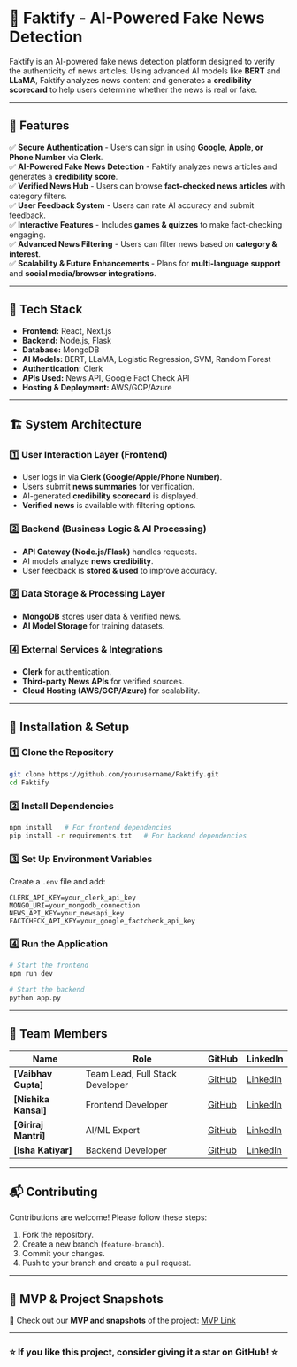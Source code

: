# 📢 Faktify - AI-Powered Fake News Detection

Faktify is an AI-powered fake news detection platform designed to verify the authenticity of news articles. Using advanced AI models like **BERT** and **LLaMA**, Faktify analyzes news content and generates a **credibility scorecard** to help users determine whether the news is real or fake. 

---

## 🚀 Features

✅ **Secure Authentication** - Users can sign in using **Google, Apple, or Phone Number** via **Clerk**.  
✅ **AI-Powered Fake News Detection** - Faktify analyzes news articles and generates a **credibility score**.  
✅ **Verified News Hub** - Users can browse **fact-checked news articles** with category filters.  
✅ **User Feedback System** - Users can rate AI accuracy and submit feedback.  
✅ **Interactive Features** - Includes **games & quizzes** to make fact-checking engaging.  
✅ **Advanced News Filtering** - Users can filter news based on **category & interest**.  
✅ **Scalability & Future Enhancements** - Plans for **multi-language support** and **social media/browser integrations**.

---

## 🔧 Tech Stack

- **Frontend:** React, Next.js
- **Backend:** Node.js, Flask
- **Database:** MongoDB
- **AI Models:** BERT, LLaMA, Logistic Regression, SVM, Random Forest
- **Authentication:** Clerk
- **APIs Used:** News API, Google Fact Check API
- **Hosting & Deployment:** AWS/GCP/Azure

---

## 🏗️ System Architecture

### **1️⃣ User Interaction Layer (Frontend)**
- User logs in via **Clerk (Google/Apple/Phone Number)**.
- Users submit **news summaries** for verification.
- AI-generated **credibility scorecard** is displayed.
- **Verified news** is available with filtering options.

### **2️⃣ Backend (Business Logic & AI Processing)**
- **API Gateway (Node.js/Flask)** handles requests.
- AI models analyze **news credibility**.
- User feedback is **stored & used** to improve accuracy.

### **3️⃣ Data Storage & Processing Layer**
- **MongoDB** stores user data & verified news.
- **AI Model Storage** for training datasets.

### **4️⃣ External Services & Integrations**
- **Clerk** for authentication.
- **Third-party News APIs** for verified sources.
- **Cloud Hosting (AWS/GCP/Azure)** for scalability.

---

## 📜 Installation & Setup

### 1️⃣ Clone the Repository
```bash
git clone https://github.com/yourusername/Faktify.git
cd Faktify
```

### 2️⃣ Install Dependencies
```bash
npm install   # For frontend dependencies
pip install -r requirements.txt   # For backend dependencies
```

### 3️⃣ Set Up Environment Variables
Create a `.env` file and add:
```env
CLERK_API_KEY=your_clerk_api_key
MONGO_URI=your_mongodb_connection
NEWS_API_KEY=your_newsapi_key
FACTCHECK_API_KEY=your_google_factcheck_api_key
```

### 4️⃣ Run the Application
```bash
# Start the frontend
npm run dev   

# Start the backend
python app.py
```

---

## 👥 Team Members

| Name | Role | GitHub | LinkedIn |
|------|------|--------|----------|
| **[Vaibhav Gupta]** | Team Lead, Full Stack Developer | [GitHub](https://github.com/vaibhavguptahere) | [LinkedIn](https://www.linkedin.com/in/vaibhavguptahere-/) |
| **[Nishika Kansal]** | Frontend Developer | [GitHub](https://github.com/Nishikakansal) | [LinkedIn](https://www.linkedin.com/in/nishika-kansal-870b18322/) |
| **[Giriraj Mantri]** | AI/ML Expert | [GitHub](https://github.com/GirirajMantri) | [LinkedIn](https://www.linkedin.com/in/giriraj-mantri-25a57b217/) |
| **[Isha Katiyar]** | Backend Developer | [GitHub](https://github.com/isha-1686) | [LinkedIn](https://www.linkedin.com/in/isha-katiyar-432156326/) |
---

## 📬 Contributing
Contributions are welcome! Please follow these steps:
1. Fork the repository.
2. Create a new branch (`feature-branch`).
3. Commit your changes.
4. Push to your branch and create a pull request.

---

## 📂 MVP & Project Snapshots
📸 Check out our **MVP and snapshots** of the project: [MVP Link]()

---


### ⭐ If you like this project, consider giving it a **star** on GitHub! ⭐

